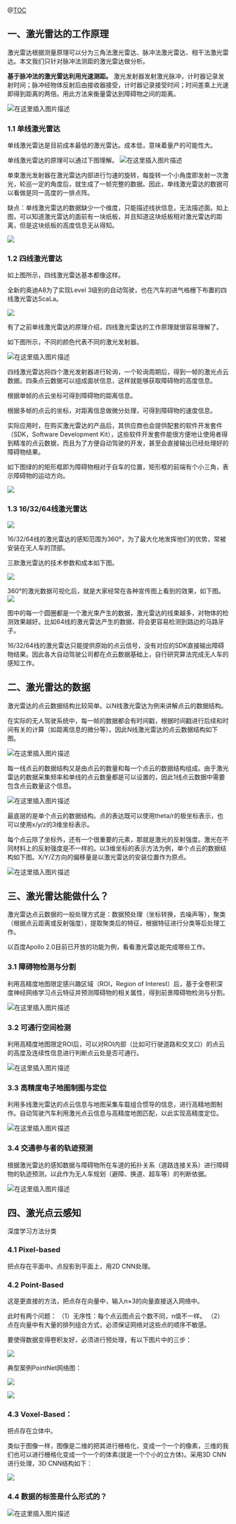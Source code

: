 


@[TOC](目录)


## 一、激光雷达的工作原理

激光雷达根据测量原理可以分为三角法激光雷达、脉冲法激光雷达、相干法激光雷达。本文我们只针对脉冲法测距的激光雷达做分析。

**基于脉冲法的激光雷达利用光速测距。** 激光发射器发射激光脉冲，计时器记录发射时间；脉冲经物体反射后由接收器接受，计时器记录接受时间；时间差乘上光速即得到距离的两倍。用此方法来衡量雷达到障碍物之间的距离。

![在这里插入图片描述](https://img-blog.csdnimg.cn/6ffa3bffe9fc4a0aa0c4a1e73aed503a.png)

### 1.1 单线激光雷达

单线激光雷达是目前成本最低的激光雷达。成本低，意味着量产的可能性大。

单线激光雷达的原理可以通过下图理解。
![在这里插入图片描述](https://img-blog.csdnimg.cn/3e87cefd683e419fa7c288c035040ddb.png)

单束激光发射器在激光雷达内部进行匀速的旋转，每旋转一个小角度即发射一次激光，轮巡一定的角度后，就生成了一帧完整的数据。因此，单线激光雷达的数据可以看做是同一高度的一排点阵。

缺点：单线激光雷达的数据缺少一个维度，只能描述线状信息，无法描述面。如上图，可以知道激光雷达的面前有一块纸板，并且知道这块纸板相对激光雷达的距离，但是这块纸板的高度信息无从得知。


![](https://img-blog.csdnimg.cn/img_convert/55b2f05b61b680ba9d7a44e12b46b7e8.gif)

### 1.2 四线激光雷达

如上图所示，四线激光雷达基本都像这样。

全新的奥迪A8为了实现Level 3级别的自动驾驶，也在汽车的进气格栅下布置的四线激光雷达ScaLa。


![](https://img-blog.csdnimg.cn/c942710af1184f98806b4e34057d6f08.png)

有了之前单线激光雷达的原理介绍，四线激光雷达的工作原理就很容易理解了。

如下图所示，不同的颜色代表不同的激光发射器。

![在这里插入图片描述](https://img-blog.csdnimg.cn/8e3108adb4c54e9a9b84f4f625a67f19.png)


四线激光雷达将四个激光发射器进行轮询，一个轮询周期后，得到一帧的激光点云数据。四条点云数据可以组成面状信息，这样就能够获取障碍物的高度信息。

根据单帧的点云坐标可得到障碍物的距离信息。

根据多帧的点云的坐标，对距离信息做微分处理，可得到障碍物的速度信息。

实际应用时，在购买激光雷达的产品后，其供应商也会提供配套的软件开发套件（SDK，Software Development Kit），这些软件开发套件能很方便地让使用者得到精准的点云数据，而且为了方便自动驾驶的开发，甚至会直接输出已经处理好的障碍物结果。

如下图绿的的矩形框即为障碍物相对于自车的位置，矩形框的前端有个小三角，表示障碍物的运动方向。

![](https://img-blog.csdnimg.cn/7d098d2616bd4eecb7f0c8f19805602f.png)


### 1.3 16/32/64线激光雷达

![](https://img-blog.csdnimg.cn/7017897b8c164bbe88165e4972da4efc.png)

16/32/64线的激光雷达的感知范围为360°，为了最大化地发挥他们的优势，常被安装在无人车的顶部。

三款激光雷达的技术参数和成本如下图。

![](https://img-blog.csdnimg.cn/dec830c809a846959473371731ce469c.png)

360°的激光数据可视化后，就是大家经常在各种宣传图上看到的效果，如下图。
![](https://img-blog.csdnimg.cn/fcb442eedd514191a67dc83426a797bd.png)

图中的每一个圆圈都是一个激光束产生的数据，激光雷达的线束越多，对物体的检测效果越好。比如64线的激光雷达产生的数据，将会更容易检测到路边的马路牙子。

16/32/64线的激光雷达只能提供原始的点云信号，没有对应的SDK直接输出障碍物结果。因此各大自动驾驶公司都在点云数据基础上，自行研究算法完成无人车的感知工作。

## 二、激光雷达的数据
激光雷达的点云数据结构比较简单。以N线激光雷达为例来讲解点云的数据结构。

在实际的无人驾驶系统中，每一帧的数据都会有时间戳，根据时间戳进行后续和时间有关的计算（如距离信息的微分等）。因此N线激光雷达的点云数据结构如下图。

![在这里插入图片描述](https://img-blog.csdnimg.cn/cfadbf482ffa41be9c4e4f41048ac4bf.png)


每一线点云的数据结构又是由点云的数量和每一个点云的数据结构组成。由于激光雷达的数据采集频率和单线的点云数量都是可以设置的，因此1线点云数据中需要包含点云数量这个信息。

![在这里插入图片描述](https://img-blog.csdnimg.cn/caf8019557284e23878f7c46c8fdf2b4.png)


最底层的是单个点云的数据结构。点的表达既可以使用theta/r的极坐标表示，也可以使用x/y/z的3维坐标表示。

每个点云除了坐标外，还有一个很重要的元素，那就是激光的反射强度。激光在不同材料上的反射强度是不一样的。以3维坐标的表示方法为例，单个点云的数据结构如下图。X/Y/Z方向的偏移量是以激光雷达的安装位置作为原点。

![在这里插入图片描述](https://img-blog.csdnimg.cn/496bd647e5b74341b60a106e8a45f055.png)


## 三、激光雷达能做什么？
激光雷达点云数据的一般处理方式是：数据预处理（坐标转换，去噪声等），聚类（根据点云距离或反射强度），提取聚类后的特征，根据特征进行分类等后处理工作。

以百度Apollo 2.0目前已开放的功能为例，看看激光雷达能完成哪些工作。

### 3.1 障碍物检测与分割

利用高精度地图限定感兴趣区域（ROI，Region of Interest）后，基于全卷积深度神经网络学习点云特征并预测障碍物的相关属性，得到前景障碍物检测与分割。

![在这里插入图片描述](https://img-blog.csdnimg.cn/1e375c3304604618a9672083224a982a.png)


### 3.2 可通行空间检测

利用高精度地图限定ROI后，可以对ROI内部（比如可行驶道路和交叉口）的点云的高度及连续性信息进行判断点云处是否可通行。

![在这里插入图片描述](https://img-blog.csdnimg.cn/c5f3f3b45de449cfa0f384dcff20b18b.png)


### 3.3 高精度电子地图制图与定位

利用多线激光雷达的点云信息与地图采集车载组合惯导的信息，进行高精地图制作。自动驾驶汽车利用激光点云信息与高精度地图匹配，以此实现高精度定位。

![在这里插入图片描述](https://img-blog.csdnimg.cn/5bb7d4b5bea6452884dab71b85a835c2.png)


### 3.4 交通参与者的轨迹预测

根据激光雷达的感知数据与障碍物所在车道的拓扑关系（道路连接关系）进行障碍物的轨迹预测，以此作为无人车规划（避障、换道、超车等）的判断依据。

![在这里插入图片描述](https://img-blog.csdnimg.cn/fe744c4823c447c99465e0dc961141c7.png)

## 四、激光点云感知

深度学习方法分类
### 4.1  Pixel-based
把点存在平面中。点投影到平面上，用2D CNN处理。
### 4.2 Point-Based
这是更直接的方法，把点存在向量中，输入n×3的向量直接送入网络中。

此时有两个问题：
（1）无序性：每个点云图点云个数不同，n值不一样。
（2）点在向量中有大量的排列组合方式，必须保证网络对这些点的顺序不敏感。

要使得数据变得卷积友好，必须进行预处理，有以下图片中的三步：

![](https://img-blog.csdnimg.cn/20200723221956441.png)

典型案例PointNet网络图：

![](https://img-blog.csdnimg.cn/20200615165020794.png)

![](https://img-blog.csdnimg.cn/20200615194011938.png)

### 4.3 Voxel-Based：
把点存在立体中。

类似于图像一样，图像是二维的把其进行栅格化，变成一个一个的像素，三维的我们也可以进行栅格化变成一个一个的体素(就是一个个小的立方体)。采用3D CNN进行处理，3D CNN结构如下：

![](https://img-blog.csdnimg.cn/20200615164110600.png)
 

### 4.4 数据的标签是什么形式的？
![在这里插入图片描述](https://img-blog.csdnimg.cn/021060876293446387856e9c9240c421.png)
